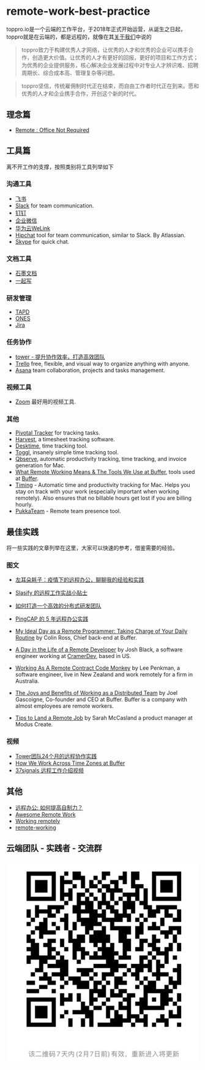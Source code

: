 # remote-work-best-practice

toppro.io是一个云端的工作平台，于2018年正式开始运营，从诞生之日起，toppro就是在云端的，都是远程的，就像在其[关于我们](http://toppro.io/about.html)中说的

> toppro致力于构建优秀人才网络，让优秀的人才和优秀的企业可以携手合作，创造更大价值。让优秀的人才有更好的回报，更好的项目和工作方式；为优秀的企业提供服务，核心解决企业发展过程中对专业人才辨识难、招聘周期长、综合成本高、管理复杂等问题。

> toppro坚信，传统雇佣制时代正在结束，而自由工作者时代正在到来。愿和优秀的人才和企业携手合作，开创这个新的时代。



## 理念篇
- [Remote : Office Not Required](http://37signals.com/remote/)

## 工具篇
离不开工作的支撑，按照类别将工具列举如下

### 沟通工具
- [飞书](https://www.feishu.cn/) 
- [Slack](https://slack.com/) for team communication.
- [钉钉](https://www.dingtalk.com/) 
- [企业微信](https://work.weixin.qq.com/)
- [华为云WeLink](https://www.huaweicloud.com/product/welink.html)
- [Hipchat](https://www.hipchat.com/) tool for team communication, similar to Slack. By Atlassian.
- [Skype](http://www.skype.com) for quick chat.


### 文档工具
- [石墨文档](https://shimo.im/) 
- [一起写](https://yiqixie.com/)

### 研发管理
- [TAPD](https://www.tapd.cn/) 
- [ONES](https://ones.ai/) 
- [Jira](https://www.atlassian.com/software/jira) 

### 任务协作
- [tower - 提升协作效率，打造高效团队](https://tower.im/)
- [Trello](https://trello.com/) free, flexible, and visual way to organize anything with anyone.
- [Asana](https://asana.com/) team collaboration, projects and tasks management.

### 视频工具
- [Zoom](https://zoom.us/) 最好用的视频工具.


### 其他
- [Pivotal Tracker](http://www.pivotaltracker.com/) for tracking tasks.
- [Harvest](https://www.getharvest.com/), a timesheet tracking software.
- [Desktime](http://desktime.com/), time tracking tool.
- [Toggl](https://www.toggl.com/), insanely simple time tracking tool.
- [Qbserve](https://qotoqot.com/qbserve/), automatic productivity tracking, time tracking, and invoice generation for Mac.
- [What Remote Working Means & The Tools We Use at Buffer](https://open.bufferapp.com/remote-working-means-tools-use/), tools used at [Buffer](https://bufferapp.com/).
- [Timing](https://timingapp.com/) - Automatic time and productivity tracking for Mac. Helps you stay on track with your work (especially important when working remotely). Also ensures that no billable hours get lost if you are billing hourly.
- [PukkaTeam](https://pukkateam.com) - Remote team presence tool.


## 最佳实践
将一些实践的文章列举在这里，大家可以快速的参考，借鉴需要的经验。

### 图文
- [左耳朵耗子：疫情下的远程办公，聊聊我的经验和实践](https://mp.weixin.qq.com/s/frMxPrhg9TjqcS_aSJMnVQ)
- [Slasify 的远程工作实战小贴士]( https://zhuanlan.zhihu.com/p/104434567)
- [如何打造一个高效的分布式研发团队](https://mp.weixin.qq.com/s/DG1ON8zSFn-_lBPnsfJIQQ)
- [PingCAP 的 5 年远程办公实践](https://mp.weixin.qq.com/s/alygC64BnIKbuuxBBZAOxA)

- [My Ideal Day as a Remote Programmer: Taking Charge of Your Daily Routine](https://overflow.bufferapp.com/2014/06/12/my-ideal-day-as-a-programmer-taking-charge-of-your-daily-routine/) by Colin Ross, Chief back-end at Buffer.
- [A Day in the Life of a Remote Developer](http://remotenation.co/blog/a-day-in-the-life-of-a-remote-developer) by Josh Black, a software engineer working at [CramerDev](http://cramerdev.com/), based in US.
- [Working As A Remote Contract Code Monkey](https://coderwall.com/p/0ikc0w/working-as-a-remote-contract-code-monkey?p=1&q=author%3Alee101) by Lee Penkman, a software engineer, live in New Zealand and work remotely for a firm in Australia.
- [The Joys and Benefits of Working as a Distributed Team](http://joel.is/the-joys-and-benefits-of-working-as-a-distributed-team/) by Joel Gascoigne, Co-founder and CEO at Buffer. Buffer is a company with almost employees are remote workers.
- [Tips to Land a Remote Job](https://moduscreate.com/blog/tips-to-land-a-remote-job/) by Sarah McCasland a product manager at Modus Create.

### 视频
- [Tower团队24个月的远程协作实践](https://www.youtube.com/watch?v=ttx5Apnjsr4)
- [How We Work Across Time Zones at Buffer](https://www.youtube.com/watch?v=TwOD0lAgTbo)
- [37signals 远程工作介绍视频](https://v.youku.com/v_show/id_XNjI1MzQzNTg0.html)

## 其他
- [远程办公: 如何提高自制力？](https://ruby-china.org/topics/39469)
- [Awesome Remote Work](https://github.com/hugo53/awesome-RemoteWork)
- [Working remotely](https://github.com/lenazun/working-remotely/blob/master/ideas.md)
- [remote-working](https://github.com/greatghoul/remote-working)


## 云端团队 - 实践者 - 交流群
![扫描进群](img/wechat-2.jpeg)